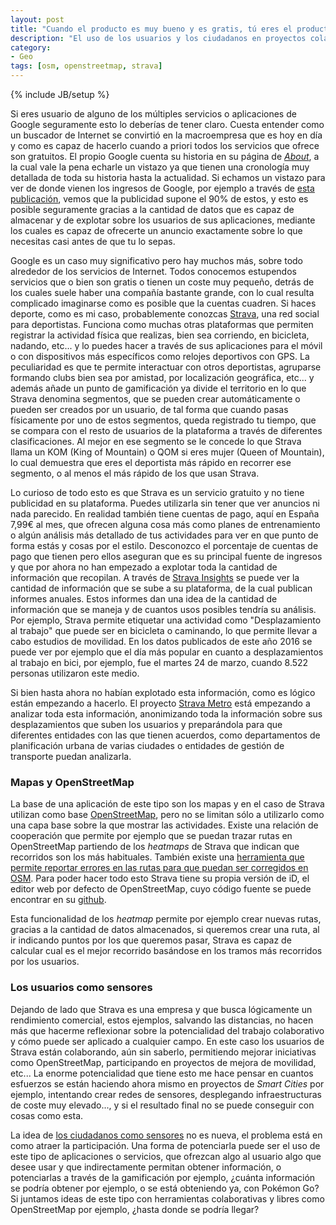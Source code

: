 ```yaml
---
layout: post
title: "Cuando el producto es muy bueno y es gratis, tú eres el producto"
description: "El uso de los usuarios y los ciudadanos en proyectos colaborativos como fuente de información"
category: 
- Geo
tags: [osm, openstreetmap, strava]
---
```

{% include JB/setup %}

Si eres usuario de alguno de los múltiples servicios o aplicaciones de Google seguramente esto lo deberías de tener claro. Cuesta entender como un buscador de Internet se convirtió en la macroempresa que es hoy en día y como es capaz de hacerlo cuando a priori todos los servicios que ofrece son gratuitos. El propio Google cuenta su historia en su página de [*About*](https://www.google.com/about/company/history/?hl=es), a la cual vale la pena echarle un vistazo ya que tienen una cronología muy detallada de toda su historia hasta la actualidad. Si echamos un vistazo para ver de donde vienen los ingresos de Google, por ejemplo a través de [esta publicación](http://www.bbc.com/mundo/noticias/2016/03/160321_google_ganancias_graficos_finde_dv), vemos que la publicidad supone el 90% de estos, y esto es posible seguramente gracias a la cantidad de datos que es capaz de almacenar y de explotar sobre los usuarios de sus aplicaciones, mediante los cuales es capaz de ofrecerte un anuncio exactamente sobre lo que necesitas casi antes de que tu lo sepas.

Google es un caso muy significativo pero hay muchos más, sobre todo alrededor de los servicios de Internet. Todos conocemos estupendos servicios que o bien son gratis o tienen un coste muy pequeño, detrás de los cuales suele haber una compañía bastante grande, con lo cual resulta complicado imaginarse como es posible que la cuentas cuadren. Si haces deporte, como es mi caso, probablemente conozcas [Strava](https://www.strava.com/), una red social para deportistas. Funciona como muchas otras plataformas que permiten registrar la actividad física que realizas, bien sea corriendo, en bicicleta, nadando, etc... y lo puedes hacer a través de sus aplicaciones para el móvil o con dispositivos más específicos como relojes deportivos con GPS. La peculiaridad es que te permite interactuar con otros deportistas, agruparse formando clubs bien sea por amistad, por localización geográfica, etc... y además añade un punto de gamificación ya divide el territorio en lo que Strava denomina segmentos, que se pueden crear automáticamente o pueden ser creados por un usuario, de tal forma que cuando pasas físicamente por uno de estos segmentos, queda registrado tu tiempo, que se compara con el resto de usuarios de la plataforma a través de diferentes clasificaciones. Al mejor en ese segmento se le concede lo que Strava llama un KOM (King of Mountain) o QOM si eres mujer (Queen of Mountain), lo cual demuestra que eres el deportista más rápido en recorrer ese segmento, o al menos el más rápido de los que usan Strava.

Lo curioso de todo esto es que Strava es un servicio gratuito y no tiene publicidad en su plataforma. Puedes utilizarla sin tener que ver anuncios ni nada parecido. En realidad también tiene cuentas de pago, aquí en España 7,99€ al mes, que ofrecen alguna cosa más como planes de entrenamiento o algún análisis más detallado de tus actividades para ver en que punto de forma estás y cosas por el estilo. Desconozco el porcentaje de cuentas de pago que tienen pero ellos aseguran que es su principal fuente de ingresos y que por ahora no han empezado a explotar toda la cantidad de información que recopilan. A través de [Strava Insights](http://insights.strava.com/es-es/?unit=metric&activity=ride) se puede ver la cantidad de información que se sube a su plataforma, de la cual publican informes anuales. Estos informes dan una idea de la cantidad de información que se maneja y de cuantos usos posibles tendría su análisis. Por ejemplo, Strava permite etiquetar una actividad como "Desplazamiento al trabajo" que puede ser en bicicleta o caminando, lo que permite llevar a cabo estudios de movilidad. En los datos publicados de este año 2016 se puede ver por ejemplo que el día más popular en cuanto a desplazamientos al trabajo en bici, por ejemplo, fue el martes 24 de marzo, cuando 8.522 personas utilizaron este medio.

Si bien hasta ahora no habían explotado esta información, como es lógico están empezando a hacerlo. El proyecto [Strava Metro](http://metro.strava.com/) está empezando a analizar toda esta información, anonimizando toda la información sobre sus desplazamientos que suben los usuarios y preparándola para que diferentes entidades con las que tienen acuerdos, como departamentos de planificación urbana de varias ciudades o entidades de gestión de transporte puedan analizarla.

### Mapas y OpenStreetMap

La base de una aplicación de este tipo son los mapas y en el caso de Strava utilizan como base [OpenStreetMap](http://osm.org), pero no se limitan sólo a utilizarlo como una capa base sobre la que mostrar las actividades. Existe una relación de cooperación que permite por ejemplo que se puedan trazar rutas en OpenStreetMap partiendo de los *heatmaps* de Strava que indican que recorridos son los más habituales. También existe una [herramienta que permite reportar errores en las rutas para que puedan ser corregidos en OSM](http://labs.strava.com/routing-errors/#250/4/-97.42000/39.25000). Para poder hacer todo esto Strava tiene su propia versión de iD, el editor web por defecto de OpenStreetMap, cuyo código fuente se puede encontrar en su [github](https://github.com/strava/iD).

Esta funcionalidad de los *heatmap* permite por ejemplo crear nuevas rutas, gracias a la cantidad de datos almacenados, si queremos crear una ruta, al ir indicando puntos por los que queremos pasar, Strava es capaz de calcular cual es el mejor recorrido basándose en los tramos más recorridos por los usuarios.

### Los usuarios como sensores

Dejando de lado que Strava es una empresa y que busca lógicamente un rendimiento comercial, estos ejemplos, salvando las distancias, no hacen más que hacerme reflexionar sobre la potencialidad del trabajo colaborativo y cómo puede ser aplicado a cualquier campo. En este caso los usuarios de Strava están colaborando, aún sin saberlo, permitiendo mejorar iniciativas como OpenStreetMap, participando en proyectos de mejora de movilidad, etc... La enorme potencialidad que tiene esto me hace pensar en cuantos esfuerzos se están haciendo ahora mismo en proyectos de *Smart Cities* por ejemplo, intentando crear redes de sensores, desplegando infraestructuras de coste muy elevado..., y si el resultado final no se puede conseguir con cosas como esta. 

La idea de [los ciudadanos como sensores](http://www.efeemprende.com/blog/la-revolucion-de-los-ciudadanos-sensorestripadvisadores-en-la-hora-de-las-smart-cities/) no es nueva, el problema está en como atraer la participación. Una forma de potenciarla puede ser el uso de este tipo de aplicaciones o servicios, que ofrezcan algo al usuario algo que desee usar y que indirectamente permitan obtener información, o potenciarlas a través de la gamificación por ejemplo, ¿cuánta información se podría obtener por ejemplo, o se está obteniendo ya, con Pokémon Go? Si juntamos ideas de este tipo con herramientas colaborativas y libres como OpenStreetMap por ejemplo, ¿hasta donde se podría llegar?